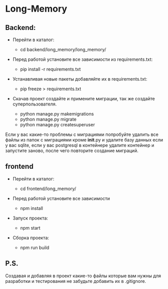 # Long-Memory

## Backend:

+ Перейти в каталог:
    + cd backend/long_memory/long_memory/

+ Перед работой установите все зависимости из requirements.txt:
    + pip install -r requirements.txt

+ Устанавливая новые пакеты добавляйте их в requirements.txt:
    + pip freeze > requirements.txt

+ Скачав проект создайте и примените миграции, так же создайте суперпользователя.
    + python manage.py makemigrations
    + python manage.py migrate
    + python manage.py createsuperuser

Если у вас какие-то проблемы с миграциями попробуйте удалить все файлы из папок с миграциями кроме __init__.py
и удалите базу данных если у вас sqlite, если у вас postgresql в контейнере удалите контейнер и запустите заново,
после чего повторите создание миграций.


## frontend

+ Перейти в каталог:
    + cd frontend/long_memory/

+ Перед работой установите все зависимости
    + npm install

+ Запуск проекта:
    + npm start

+ Сборка проекта:
    + npm run build

## P.S.
Создавая и добавляя в проект какие-то файлы которые вам нужны для разработки 
и тестирования не забудьте добавить их в .gitignore.

